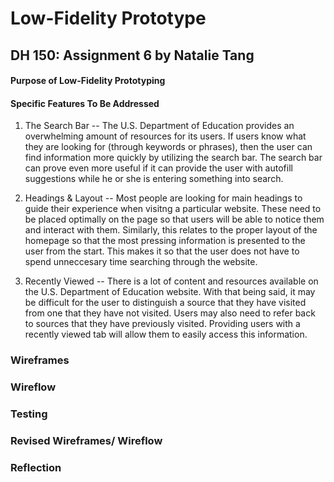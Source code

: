 # Low-Fidelity Prototype
## DH 150: Assignment 6 by Natalie Tang

#### Purpose of Low-Fidelity Prototyping

#### Specific Features To Be Addressed
1. The Search Bar -- The U.S. Department of Education provides an overwhelming amount of resources for its users. If users know what they are looking for (through keywords or phrases), then the user can find information more quickly by utilizing the search bar. The search bar can prove even more useful if it can provide the user with autofill suggestions while he or she is entering something into search. 

2. Headings & Layout -- Most people are looking for main headings to guide their experience when visitng a particular website. These need to be placed optimally on the page so that users will be able to notice them and interact with them. Similarly, this relates to the proper layout of the homepage so that the most pressing information is presented to the user from the start. This makes it so that the user does not have to spend unneccesary time searching through the website. 

3. Recently Viewed -- There is a lot of content and resources available on the U.S. Department of Education website. With that being said, it may be difficult for the user to distinguish a source that they have visited from one that they have not visited. Users may also need to refer back to sources that they have previously visited. Providing users with a recently viewed tab will allow them to easily access this information. 

### Wireframes

### Wireflow

### Testing

### Revised Wireframes/ Wireflow

### Reflection
